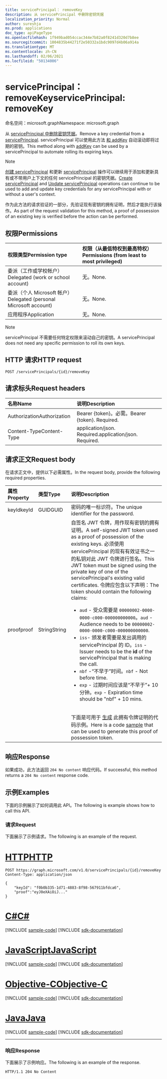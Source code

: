 ```yaml
---
title: servicePrincipal： removeKey
description: 从 servicePrincipal 中删除密钥凭据
localization_priority: Normal
author: sureshja
ms.prod: applications
doc_type: apiPageType
ms.openlocfilehash: 1f949bad054ccac344e7b82a0f8241d320d7b8ee
ms.sourcegitcommit: 1004835b44271f2e50332a1bdc9097d4b06a914a
ms.translationtype: MT
ms.contentlocale: zh-CN
ms.lasthandoff: 02/06/2021
ms.locfileid: "50134006"
---
```

# <a name="serviceprincipal-removekey"></a><span data-ttu-id="cd85b-103">servicePrincipal： removeKey</span><span class="sxs-lookup"><span data-stu-id="cd85b-103">servicePrincipal: removeKey</span></span>

<span data-ttu-id="cd85b-104">命名空间：microsoft.graph</span><span class="sxs-lookup"><span data-stu-id="cd85b-104">Namespace: microsoft.graph</span></span>

<span data-ttu-id="cd85b-105">从 [servicePrincipal 中删除密钥凭据](../resources/serviceprincipal.md)。</span><span class="sxs-lookup"><span data-stu-id="cd85b-105">Remove a key credential from a [servicePrincipal](../resources/serviceprincipal.md).</span></span> <span data-ttu-id="cd85b-106">servicePrincipal 可以使用此方法 [和 addKey](serviceprincipal-addkey.md) 自动滚动即将过期的密钥。</span><span class="sxs-lookup"><span data-stu-id="cd85b-106">This method along with [addKey](serviceprincipal-addkey.md) can be used by a servicePrincipal to automate rolling its expiring keys.</span></span>

> [!NOTE]
> <span data-ttu-id="cd85b-107">[创建 servicePrincipal](../api/serviceprincipal-post-serviceprincipals.md) 和更新 [servicePrincipal](../api/serviceprincipal-update.md) 操作可以继续用于添加和更新具有或不带用户上下文的任何 servicePrincipal 的密钥凭据。</span><span class="sxs-lookup"><span data-stu-id="cd85b-107">[Create servicePrincipal](../api/serviceprincipal-post-serviceprincipals.md) and [Update servicePrincipal](../api/serviceprincipal-update.md) operations can continue to be used to add and update key credentials for any servicePrincipal with or without a user's context.</span></span>

<span data-ttu-id="cd85b-108">作为此方法的请求验证的一部分，先验证现有密钥的拥有证明，然后才能执行该操作。</span><span class="sxs-lookup"><span data-stu-id="cd85b-108">As part of the request validation for this method, a proof of possession of an existing key is verified before the action can be performed.</span></span>

## <a name="permissions"></a><span data-ttu-id="cd85b-109">权限</span><span class="sxs-lookup"><span data-stu-id="cd85b-109">Permissions</span></span>

|<span data-ttu-id="cd85b-110">权限类型</span><span class="sxs-lookup"><span data-stu-id="cd85b-110">Permission type</span></span>      | <span data-ttu-id="cd85b-111">权限（从最低特权到最高特权）</span><span class="sxs-lookup"><span data-stu-id="cd85b-111">Permissions (from least to most privileged)</span></span>              |
|:--------------------|:---------------------------------------------------------|
|<span data-ttu-id="cd85b-112">委派（工作或学校帐户）</span><span class="sxs-lookup"><span data-stu-id="cd85b-112">Delegated (work or school account)</span></span> | <span data-ttu-id="cd85b-113">无。</span><span class="sxs-lookup"><span data-stu-id="cd85b-113">None.</span></span>  |
|<span data-ttu-id="cd85b-114">委派（个人 Microsoft 帐户）</span><span class="sxs-lookup"><span data-stu-id="cd85b-114">Delegated (personal Microsoft account)</span></span> | <span data-ttu-id="cd85b-115">无。</span><span class="sxs-lookup"><span data-stu-id="cd85b-115">None.</span></span>    |
|<span data-ttu-id="cd85b-116">应用程序</span><span class="sxs-lookup"><span data-stu-id="cd85b-116">Application</span></span> | <span data-ttu-id="cd85b-117">无。</span><span class="sxs-lookup"><span data-stu-id="cd85b-117">None.</span></span> |

> [!NOTE]
> <span data-ttu-id="cd85b-118">servicePrincipal 不需要任何特定权限来滚动自己的密钥。</span><span class="sxs-lookup"><span data-stu-id="cd85b-118">A servicePrincipal does not need any specific permission to roll its own keys.</span></span>

## <a name="http-request"></a><span data-ttu-id="cd85b-119">HTTP 请求</span><span class="sxs-lookup"><span data-stu-id="cd85b-119">HTTP request</span></span>

<!-- { "blockType": "ignored" } -->

```http
POST /servicePrincipals/{id}/removeKey
```

## <a name="request-headers"></a><span data-ttu-id="cd85b-120">请求标头</span><span class="sxs-lookup"><span data-stu-id="cd85b-120">Request headers</span></span>

| <span data-ttu-id="cd85b-121">名称</span><span class="sxs-lookup"><span data-stu-id="cd85b-121">Name</span></span>           | <span data-ttu-id="cd85b-122">说明</span><span class="sxs-lookup"><span data-stu-id="cd85b-122">Description</span></span>                |
|:---------------|:---------------------------|
| <span data-ttu-id="cd85b-123">Authorization</span><span class="sxs-lookup"><span data-stu-id="cd85b-123">Authorization</span></span>  | <span data-ttu-id="cd85b-p102">Bearer {token}。必需。</span><span class="sxs-lookup"><span data-stu-id="cd85b-p102">Bearer {token}. Required.</span></span>  |
| <span data-ttu-id="cd85b-126">Content-Type</span><span class="sxs-lookup"><span data-stu-id="cd85b-126">Content-Type</span></span>   | <span data-ttu-id="cd85b-p103">application/json. Required.</span><span class="sxs-lookup"><span data-stu-id="cd85b-p103">application/json. Required.</span></span>|

## <a name="request-body"></a><span data-ttu-id="cd85b-129">请求正文</span><span class="sxs-lookup"><span data-stu-id="cd85b-129">Request body</span></span>

<span data-ttu-id="cd85b-130">在请求正文中，提供以下必需属性。</span><span class="sxs-lookup"><span data-stu-id="cd85b-130">In the request body, provide the following required properties.</span></span>

| <span data-ttu-id="cd85b-131">属性</span><span class="sxs-lookup"><span data-stu-id="cd85b-131">Property</span></span>  | <span data-ttu-id="cd85b-132">类型</span><span class="sxs-lookup"><span data-stu-id="cd85b-132">Type</span></span> | <span data-ttu-id="cd85b-133">说明</span><span class="sxs-lookup"><span data-stu-id="cd85b-133">Description</span></span>|
|:----------|:-----|:-----------|
| <span data-ttu-id="cd85b-134">keyId</span><span class="sxs-lookup"><span data-stu-id="cd85b-134">keyId</span></span>     | <span data-ttu-id="cd85b-135">GUID</span><span class="sxs-lookup"><span data-stu-id="cd85b-135">GUID</span></span> | <span data-ttu-id="cd85b-136">密码的唯一标识符。</span><span class="sxs-lookup"><span data-stu-id="cd85b-136">The unique identifier for the password.</span></span>|
| <span data-ttu-id="cd85b-137">proof</span><span class="sxs-lookup"><span data-stu-id="cd85b-137">proof</span></span> | <span data-ttu-id="cd85b-138">String</span><span class="sxs-lookup"><span data-stu-id="cd85b-138">String</span></span> | <span data-ttu-id="cd85b-139">自签名 JWT 令牌，用作现有密钥的拥有证明。</span><span class="sxs-lookup"><span data-stu-id="cd85b-139">A self-signed JWT token used as a proof of possession of the existing keys.</span></span> <span data-ttu-id="cd85b-140">必须使用 servicePrincipal 的现有有效证书之一的私钥对此 JWT 令牌进行签名。</span><span class="sxs-lookup"><span data-stu-id="cd85b-140">This JWT token must be signed using the private key of one of the servicePrincipal's existing valid certificates.</span></span> <span data-ttu-id="cd85b-141">令牌应包含以下声明：</span><span class="sxs-lookup"><span data-stu-id="cd85b-141">The token should contain the following claims:</span></span><ul><li><span data-ttu-id="cd85b-142">`aud` - 受众需要是 `00000002-0000-0000-c000-000000000000`。</span><span class="sxs-lookup"><span data-stu-id="cd85b-142">`aud` - Audience needs to be `00000002-0000-0000-c000-000000000000`.</span></span></li><li><span data-ttu-id="cd85b-143">`iss`- 颁发者需要是发出调用的 servicePrincipal 的 ID。</span><span class="sxs-lookup"><span data-stu-id="cd85b-143">`iss` - Issuer needs to be the __id__  of the servicePrincipal that is making the call.</span></span></li><li><span data-ttu-id="cd85b-144">`nbf` -“不早于”时间。</span><span class="sxs-lookup"><span data-stu-id="cd85b-144">`nbf` - Not before time.</span></span></li><li><span data-ttu-id="cd85b-145">`exp` - 过期时间应该是“不早于”+ 10 分钟。</span><span class="sxs-lookup"><span data-stu-id="cd85b-145">`exp` - Expiration time should be "nbf" + 10 mins.</span></span></li></ul><br><span data-ttu-id="cd85b-146">下面是可用于 [生成](/graph/application-rollkey-prooftoken) 此拥有令牌证明的代码示例。</span><span class="sxs-lookup"><span data-stu-id="cd85b-146">Here is a code [sample](/graph/application-rollkey-prooftoken) that can be used to generate this proof of possession token.</span></span>|

## <a name="response"></a><span data-ttu-id="cd85b-147">响应</span><span class="sxs-lookup"><span data-stu-id="cd85b-147">Response</span></span>

<span data-ttu-id="cd85b-148">如果成功，此方法返回 `204 No content` 响应代码。</span><span class="sxs-lookup"><span data-stu-id="cd85b-148">If successful, this method returns a `204 No content` response code.</span></span>

## <a name="examples"></a><span data-ttu-id="cd85b-149">示例</span><span class="sxs-lookup"><span data-stu-id="cd85b-149">Examples</span></span>

<span data-ttu-id="cd85b-150">下面的示例展示了如何调用此 API。</span><span class="sxs-lookup"><span data-stu-id="cd85b-150">The following is example shows how to call this API.</span></span>

### <a name="request"></a><span data-ttu-id="cd85b-151">请求</span><span class="sxs-lookup"><span data-stu-id="cd85b-151">Request</span></span>

<span data-ttu-id="cd85b-152">下面展示了示例请求。</span><span class="sxs-lookup"><span data-stu-id="cd85b-152">The following is an example of the request.</span></span>


# <a name="http"></a>[<span data-ttu-id="cd85b-153">HTTP</span><span class="sxs-lookup"><span data-stu-id="cd85b-153">HTTP</span></span>](#tab/http)
<!-- {
  "blockType": "request",
  "name": "serviceprincipal_removekey"
}-->

```http
POST https://graph.microsoft.com/v1.0/servicePrincipals/{id}/removeKey
Content-Type: application/json

{
    "keyId": "f0b0b335-1d71-4883-8f98-567911bfdca6",
    "proof":"eyJ0eXAiOiJ..."
}
```
# <a name="c"></a>[<span data-ttu-id="cd85b-154">C#</span><span class="sxs-lookup"><span data-stu-id="cd85b-154">C#</span></span>](#tab/csharp)
[!INCLUDE [sample-code](../includes/snippets/csharp/serviceprincipal-removekey-csharp-snippets.md)]
[!INCLUDE [sdk-documentation](../includes/snippets/snippets-sdk-documentation-link.md)]

# <a name="javascript"></a>[<span data-ttu-id="cd85b-155">JavaScript</span><span class="sxs-lookup"><span data-stu-id="cd85b-155">JavaScript</span></span>](#tab/javascript)
[!INCLUDE [sample-code](../includes/snippets/javascript/serviceprincipal-removekey-javascript-snippets.md)]
[!INCLUDE [sdk-documentation](../includes/snippets/snippets-sdk-documentation-link.md)]

# <a name="objective-c"></a>[<span data-ttu-id="cd85b-156">Objective-C</span><span class="sxs-lookup"><span data-stu-id="cd85b-156">Objective-C</span></span>](#tab/objc)
[!INCLUDE [sample-code](../includes/snippets/objc/serviceprincipal-removekey-objc-snippets.md)]
[!INCLUDE [sdk-documentation](../includes/snippets/snippets-sdk-documentation-link.md)]

# <a name="java"></a>[<span data-ttu-id="cd85b-157">Java</span><span class="sxs-lookup"><span data-stu-id="cd85b-157">Java</span></span>](#tab/java)
[!INCLUDE [sample-code](../includes/snippets/java/serviceprincipal-removekey-java-snippets.md)]
[!INCLUDE [sdk-documentation](../includes/snippets/snippets-sdk-documentation-link.md)]

---


### <a name="response"></a><span data-ttu-id="cd85b-158">响应</span><span class="sxs-lookup"><span data-stu-id="cd85b-158">Response</span></span>

<span data-ttu-id="cd85b-159">下面展示了示例响应。</span><span class="sxs-lookup"><span data-stu-id="cd85b-159">The following is an example of the response.</span></span>

<!-- {
  "blockType": "response",
  "truncated": true
} -->

```http
HTTP/1.1 204 No Content
```

<!-- uuid: 16cd6b66-4b1a-43a1-adaf-3a886856ed98
2019-02-04 14:57:30 UTC -->
<!-- {
  "type": "#page.annotation",
  "description": "servicePrincipal: removeKey",
  "keywords": "",
  "section": "documentation",
  "tocPath": ""
}-->

